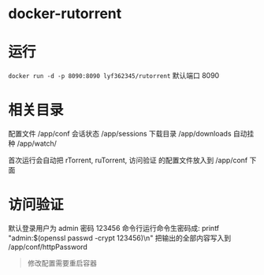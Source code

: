 # docker-rutorrent

# 运行
`docker run -d -p 8090:8090 lyf362345/rutorrent`
默认端口 8090

# 相关目录
配置文件 /app/conf
会话状态 /app/sessions
下载目录 /app/downloads
自动挂种 /app/watch/

首次运行会自动把 rTorrent, ruTorrent, 访问验证 的配置文件放入到 /app/conf 下面

# 访问验证
默认登录用户为 admin 密码 123456
命令行运行命令生密码成: printf "admin:$(openssl passwd -crypt 123456)\n"
把输出的全部内容写入到 /app/conf/httpPassword

> 修改配置需要重启容器
